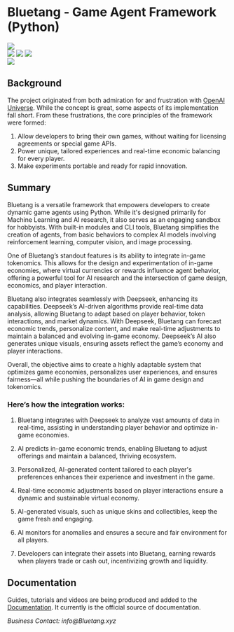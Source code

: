 # Bluetang - Game Agent Framework (Python)

[![](https://img.shields.io/badge/project-website-brightgreen.svg?colorB=1bcc6f&longCache=true)](https://Bluetang.xyz)  
[![](https://img.shields.io/badge/pypi-v2024.11.2-brightgreen.svg?colorB=007ec6&longCache=true)]()
[![](https://img.shields.io/badge/python-3.6-brightgreen.svg?colorB=007ec6&longCache=true)]()
[![](https://img.shields.io/badge/license-MIT-brightgreen.svg?colorB=007ec6&longCache=true)]()  
[![](https://img.shields.io/badge/twitter-@BluetangAI-brightgreen.svg?colorB=1da1f2&longCache=true)](https://twitter.com/BluetangAI)

## Background

The project originated from both admiration for and frustration with [OpenAI Universe](https://github.com/openai/universe). While the concept is great, some aspects of its implementation fall short. From these frustrations, the core principles of the framework were formed:

1. Allow developers to bring their own games, without waiting for licensing agreements or special game APIs. 
2. Power unique, tailored experiences and real-time economic balancing for every player.
3. Make experiments portable and ready for rapid innovation.

## Summary 
Bluetang is a versatile framework that empowers developers to create dynamic game agents using Python. While it's designed primarily for Machine Learning and AI research, it also serves as an engaging sandbox for hobbyists. With built-in modules and CLI tools, Bluetang simplifies the creation of agents, from basic behaviors to complex AI models involving reinforcement learning, computer vision, and image processing.

One of Bluetang’s standout features is its ability to integrate in-game tokenomics. This allows for the design and experimentation of in-game economies, where virtual currencies or rewards influence agent behavior, offering a powerful tool for AI research and the intersection of game design, economics, and player interaction.

Bluetang also integrates seamlessly with Deepseek, enhancing its capabilities. Deepseek’s AI-driven algorithms provide real-time data analysis, allowing Bluetang to adapt based on player behavior, token interactions, and market dynamics. With Deepseek, Bluetang can forecast economic trends, personalize content, and make real-time adjustments to maintain a balanced and evolving in-game economy. Deepseek’s AI also generates unique visuals, ensuring assets reflect the game’s economy and player interactions.

Overall, the objective aims to create a highly adaptable system that optimizes game economies, personalizes user experiences, and ensures fairness—all while pushing the boundaries of AI in game design and tokenomics.

### Here’s how the integration works:

1. Bluetang integrates with Deepseek to analyze vast amounts of data in real-time, assisting in understanding player behavior and optimize in-game economies.

2. AI predicts in-game economic trends, enabling Bluetang to adjust offerings and maintain a balanced, thriving ecosystem.

3. Personalized, AI-generated content tailored to each player's preferences enhances their experience and investment in the game.

4. Real-time economic adjustments based on player interactions ensure a dynamic and sustainable virtual economy.

5. AI-generated visuals, such as unique skins and collectibles, keep the game fresh and engaging.

6. AI monitors for anomalies and ensures a secure and fair environment for all players.

7. Developers can integrate their assets into Bluetang, earning rewards when players trade or cash out, incentivizing growth and liquidity.

## Documentation

Guides, tutorials and videos are being produced and added to the [Documentation](https:/docs.bluetang.xyz). It currently is the official source of documentation.

_Business Contact: info@Bluetang.xyz_
